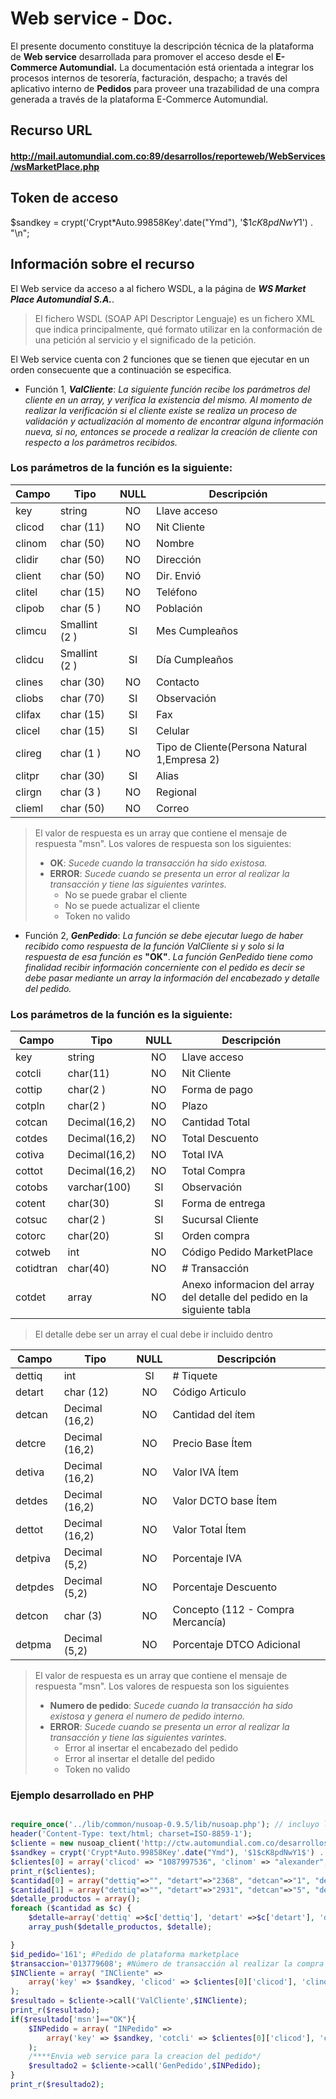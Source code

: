 # Web service - Doc.

El presente documento constituye la descripción técnica de la plataforma de **Web service** desarrollada para promover el acceso desde el **E-Commerce Automundial.** La documentación está orientada a integrar los procesos internos de tesorería, facturación, despacho; a través del aplicativo interno de **Pedidos** para proveer una trazabilidad de una compra generada a través de la plataforma E-Commerce Automundial.

## Recurso URL
#### http://mail.automundial.com.co:89/desarrollos/reporteweb/WebServices/wsMarketPlace.php

## Token de acceso

$sandkey = crypt('Crypt*Auto.99858Key'.date("Ymd"), '$1$cK8pdNwY1$') . "\n";

## Información sobre el recurso

El Web service da acceso a al fichero WSDL, a la página de ***WS Market Place Automundial S.A.***.
>El fichero WSDL (SOAP API Descriptor Lenguaje) es un fichero XML que indica principalmente, qué formato utilizar en la conformación de una petición al servicio y el significado de la petición.

El Web service cuenta con 2 funciones que se tienen que ejecutar en un orden consecuente que a continuación se especifica.

* Función 1, ***ValCliente***: *La siguiente función recibe los parámetros del cliente en un array, y verifica la existencia del mismo. Al momento de realizar la verificación si el cliente existe se realiza un proceso de validación y actualización al momento de encontrar alguna información nueva, si no, entonces se procede a realizar la creación de cliente con respecto a los parámetros recibidos.*

###  Los parámetros de la función es la siguiente:

|Campo|Tipo|NULL|Descripción|
|---|---|:---:|---|
|key|string|NO|Llave acceso|
|clicod|char (11)|NO|Nit Cliente|
|clinom|char (50)|NO|Nombre|
|clidir|char (50)|NO|Dirección|
|client|char (50)|NO|Dir. Envió|
|clitel|char (15)|NO|Teléfono|
|clipob|char (5 )|NO|Población|
|climcu|Smallint (2 )|SI|Mes Cumpleaños|
|clidcu|Smallint (2 )|SI|Día Cumpleaños|
|clines|char (30)|NO|Contacto|
|cliobs|char (70)|SI|Observación|
|clifax|char (15)|SI|Fax|
|clicel|char (15)|SI|Celular|
|clireg|char (1 )|NO|Tipo de Cliente(Persona Natural 1,Empresa 2)|
|clitpr|char (30)|SI|Alias|
|clirgn|char (3 )|NO|Regional|
|clieml|char (50)|NO|Correo|

> El valor de respuesta es un array que contiene el mensaje de respuesta "msn". Los valores de respuesta son los siguientes:
> * **OK**: *Sucede cuando la transacción ha sido existosa.*
> * **ERROR**: *Sucede cuando se presenta un error al realizar la transacción y tiene las siguientes varintes.*
>     * No se puede grabar el cliente
>     * No se puede actualizar el cliente
>     * Token no valido

* Función 2, ***GenPedido***: *La función se debe ejecutar luego de haber recibido como respuesta de la función ValCliente si y solo si la respuesta de esa función es* **"OK"**.
*La función GenPedido tiene como finalidad recibir información concerniente con el pedido es decir se debe pasar mediante un array la información del encabezado y detalle del pedido.*

###  Los parámetros de la función es la siguiente:
|Campo|Tipo|NULL|Descripción|
|---|---|:---:|---|
|key|string|NO|Llave acceso|
|cotcli|char(11)|NO|Nit Cliente|
|cottip|char(2 )|NO|Forma de pago|
|cotpln|char(2 )|NO|Plazo|
|cotcan|Decimal(16,2)|NO|Cantidad Total|
|cotdes|Decimal(16,2)|NO|Total Descuento|
|cotiva|Decimal(16,2)|NO|Total IVA|
|cottot|Decimal(16,2)|NO|Total Compra|
|cotobs|varchar(100)|SI|Observación|
|cotent|char(30)|SI|Forma de entrega|
|cotsuc|char(2 )|SI|Sucursal Cliente|
|cotorc|char(20)|SI|Orden compra|
|cotweb|int|NO|Código Pedido MarketPlace|
|cotidtran| char(40)|NO|# Transacción|
|cotdet|array|NO|Anexo informacion del array del detalle del pedido en la siguiente tabla|

>El detalle debe ser un array el cual debe ir incluido dentro


|Campo|Tipo|NULL|Descripción|
|---|---|:---:|---|
|dettiq  |int           |SI|# Tiquete|
|detart  |char      (12)|NO|Código Articulo|
|detcan  |Decimal (16,2)|NO|Cantidad del ítem|
|detcre  |Decimal (16,2)|NO|Precio Base Ítem|
|detiva  |Decimal (16,2)|NO|Valor IVA Ítem|
|detdes  |Decimal (16,2)|NO|Valor DCTO base Ítem|
|dettot  |Decimal (16,2)|NO|Valor Total Ítem|
|detpiva |Decimal  (5,2)|NO|Porcentaje IVA|
|detpdes |Decimal  (5,2)|NO|Porcentaje Descuento|
|detcon  |char       (3)|NO|Concepto (112 - Compra Mercancía)|
|detpma  |Decimal  (5,2)|NO|Porcentaje DTCO Adicional|

>El valor de respuesta es un array que contiene el mensaje de respuesta "msn". Los valores de respuesta son los siguientes
> * **Numero de pedido**: *Sucede cuando la transacción ha sido existosa y genera el numero de pedido interno.*
> * **ERROR**: *Sucede cuando se presenta un error al realizar la transacción y tiene las siguientes varintes.*
>     * Error al insertar el encabezado del pedido
>     * Error al insertar el detalle del pedido
>     * Token no valido

### Ejemplo desarrollado en **PHP**

```php

require_once('../lib/common/nusoap-0.9.5/lib/nusoap.php'); // incluyo libreria nusoap
header('Content-Type: text/html; charset=ISO-8859-1');
$cliente = new nusoap_client('http://ctw.automundial.com.co/desarrollos/reporteweb/WebServices/wsMarketPlace.php');
$sandkey = crypt('Crypt*Auto.99858Key'.date("Ymd"), '$1$cK8pdNwY1$') . "\n";
$clientes[0] = array('clicod' => "1087997536", 'clinom' => "alexander", 'clidir' => "AV Simpreviva 123", 'client' => "AV Falsa 123", 'clipob' => "11001", 'clitel' => "4641544", 'climcu' => "", 'clidcu' => "", 'clines' => "alexander", 'cliobs' => "Cliente WEBSERVICE Pagina Automundial", 'clifax' => "", 'clicel' => "", 'clireg' => "1", 'clitpr' => "", 'clirgn' => "001", 'clieml' => "info@automundial.co");
print_r($clientes);
$cantidad[0] = array("dettiq"=>"", "detart"=>"2368", "detcan"=>"1", "detcre"=>"930172.4137931", "detiva"=>"172640", "detdes"=>"0", "dettot"=>"1102812.4137931", "detpiva"=>"1.16", "detpdes"=>"0", "detcon"=>"112", "detpma"=>"0");
$cantidad[1] = array("dettiq"=>"", "detart"=>"2931", "detcan"=>"5", "detcre"=>"1339336", "detiva"=>"969679", "detdes"=>"127237", "dettot"=>"7030175", "detpiva"=>"16", "detpdes"=>"9.50", "detcon"=>"112", "detpma"=>"0");
$detalle_productos = array();
foreach ($cantidad as $c) {
	$detalle=array('dettiq' =>$c['dettiq'], 'detart' =>$c['detart'], 'detcan' =>$c['detcan'], 'detcre' =>number_format($c['detcre'],2, '.', ''), 'detiva' =>number_format($c['detiva'],2, '.', ''), 'detdes' =>number_format($c['detdes'],2, '.', ''), 'dettot' =>number_format($c['dettot'],2, '.', ''), 'detpiva' =>$c['detpiva'], 'detpdes' =>$c['detpdes'], 'detcon' =>"112", 'detpma' =>"0");
	array_push($detalle_productos, $detalle);

}
$id_pedido='161'; #Pedido de plataforma marketplace
$transaccion='013779608'; #Número de transacción al realizar la compra
$INCliente = array( "INCliente" =>
	array('key' => $sandkey, 'clicod' => $clientes[0]['clicod'], 'clinom' => $clientes[0]['clinom'], 'clidir' => $clientes[0]['clidir'], 'client' => $clientes[0]['client'], 'clipob' => $clientes[0]['clipob'], 'clitel' => $clientes[0]['clitel'], 'climcu' => $clientes[0]['climcu'], 'clidcu' => $clientes[0]['clidcu'], 'clines' => $clientes[0]['clines'], 'cliobs' => $clientes[0]['cliobs'], 'clifax' => $clientes[0]['clifax'], 'clicel' => $clientes[0]['clicel'], 'clireg' => $clientes[0]['clireg'], 'clitpr' => $clientes[0]['clitpr'], 'clirgn' => $clientes[0]['clirgn'], 'clieml' => $clientes[0]['clieml'])
);
$resultado = $cliente->call('ValCliente',$INCliente);
print_r($resultado);
if($resultado['msn']=="OK"){
	$INPedido = array( "INPedido" =>
		array('key' => $sandkey, 'cotcli' => $clientes[0]['clicod'], 'cottip' => "01", 'cotpln' => "01", 'cotcan' => "1", 'cotdes' => number_format(0,2, '.', ''), 'cotiva' => number_format(96275.862068966,2, '.', ''), 'cottot' => number_format(698000,2, '.', ''), 'cotobs' =>"Pedido de prueba", 'cotent' =>"Inmediato", 'cotsuc' =>"01", 'cotorc' => "", 'cotweb' =>$id_pedido, 'cotidtran' =>$transaccion, 'cotdet' => $detalle_productos)
	);
	/****Envia web service para la creacion del pedido*/
	$resultado2 = $cliente->call('GenPedido',$INPedido);
}
print_r($resultado2);
```
